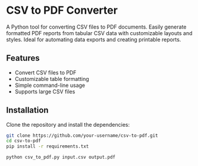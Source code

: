 # CSV to PDF Converter

A Python tool for converting CSV files to PDF documents. Easily generate formatted PDF reports from tabular CSV data with customizable layouts and styles. Ideal for automating data exports and creating printable reports.

## Features

- Convert CSV files to PDF  
- Customizable table formatting  
- Simple command-line usage  
- Supports large CSV files  

## Installation

Clone the repository and install the dependencies:

```bash
git clone https://github.com/your-username/csv-to-pdf.git
cd csv-to-pdf
pip install -r requirements.txt

python csv_to_pdf.py input.csv output.pdf

